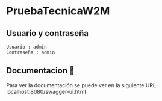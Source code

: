 # PruebaTecnicaW2M

## Usuario y contraseña  

```
Usuario : admin
Contraseña : admin
```

## Documentacion 📖

Para ver la documentación se puede ver en la siguiente URL localhost:8080/swagger-ui.html
